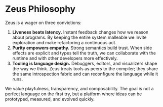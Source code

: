 # Zeus Philosophy

Zeus is a wager on three convictions:

1. **Liveness beats latency.** Instant feedback changes how we reason
   about programs. By keeping the entire system malleable we invite
   exploration and make refactoring a continuous act.
2. **Purity empowers empathy.** Strong semantics build trust. When side
   effects are explicit and types tell the truth, we can collaborate with
   the runtime and with other developers more effectively.
3. **Tooling is language design.** Debuggers, editors, and visualizers
   shape the way we think. Zeus treats tools as peers to the compiler;
   they share the same introspection fabric and can reconfigure the
   language while it runs.

We value playfulness, transparency, and composability. The goal is not a
perfect language on the first try, but a platform where ideas can be
prototyped, measured, and evolved quickly.
